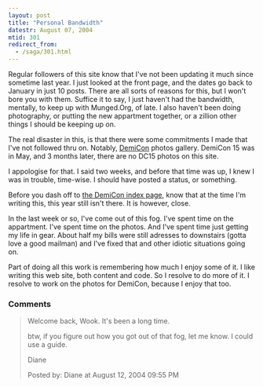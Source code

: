```yaml
---
layout: post
title: "Personal Bandwidth"
datestr: August 07, 2004
mtid: 301
redirect_from:
  - /saga/301.html
---
```


Regular followers of this site know that I've not been updating it much since sometime last year.  I just looked at the front page, and the dates go back to January in just 10 posts.  There are all sorts of reasons for this, but I won't bore you with them.  Suffice it to say, I just haven't had the bandwidth, mentally, to keep up with Munged.Org, of late.  I also haven't been doing photography, or putting the new appartment together, or a zillion other things I should be keeping up on.

The real disaster in this, is that there were some commitments I made that I've not followed thru on. Notably, <a href="http://www.demicon.org/" title="DemiCon Web Site">DemiCon</a> photos gallery.  DemiCon 15 was in May, and 3 months later, there are no DC15 photos on this site.

I appologise for that.  I said two weeks, and before that time was up, I knew I was in trouble, time-wise.  I should have posted a status, or something.

Before you dash off to <a href="http://www.demicon.org/" title="Munged.Org DemiCon Galleries">the DemiCon index page</a>, know that at the time I'm writing this, this year still isn't there.  It is however, close.

In the last week or so, I've come out of this fog. I've spent time on the appartment. I've spent time on the photos.  And I've spent time just getting my life in gear.  About half my bills were still adresses to downstairs (gotta love a good mailman) and I've fixed that and other idiotic situations going on.

Part of doing all this work is remembering how much I enjoy some of it.  I like writing this web site, both content and code.  So I resolve to do more of it.  I resolve to work on the photos for DemiCon, because I enjoy that too.

### Comments

<blockquote>
Welcome back, Wook. It's been a long time.

btw, if you figure out how you got out of that fog, let me know. I could use a guide.

Diane
<div class="post-meta">Posted by: Diane at August 12, 2004 09:55 PM</div> </blockquote>

